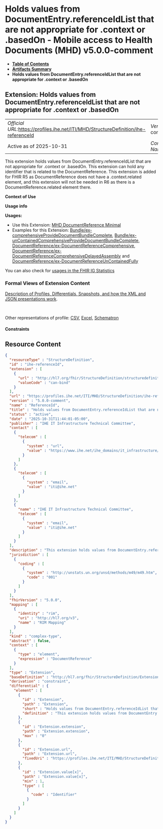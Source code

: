# Holds values from DocumentEntry.referenceIdList that are not appropriate for .context or .basedOn - Mobile access to Health Documents (MHD) v5.0.0-comment

* [**Table of Contents**](toc.md)
* [**Artifacts Summary**](artifacts.md)
* **Holds values from DocumentEntry.referenceIdList that are not appropriate for .context or .basedOn**

## Extension: Holds values from DocumentEntry.referenceIdList that are not appropriate for .context or .basedOn 

| | |
| :--- | :--- |
| *Official URL*:https://profiles.ihe.net/ITI/MHD/StructureDefinition/ihe-referenceId | *Version*:5.0.0-comment |
| Active as of 2025-10-31 | *Computable Name*:ReferenceId |

This extension holds values from DocumentEntry.referenceIdList that are not appropriate for .context or .basedOn. This extension can hold any identifier that is related to the DocumentReference. This extension is added for FHIR R5 as DocumentReference does not have a .context.related element, and this extension will not be needed in R6 as there is a DocumentReference.related element there.

**Context of Use**

**Usage info**

**Usages:**

* Use this Extension: [MHD DocumentReference Minimal](StructureDefinition-IHE.MHD.Minimal.DocumentReference.md)
* Examples for this Extension: [Bundle/ex-comprehensiveProvideDocumentBundleComplete](Bundle-ex-comprehensiveProvideDocumentBundleComplete.md), [Bundle/ex-unContainedComprehensiveProvideDocumentBundleComplete](Bundle-ex-unContainedComprehensiveProvideDocumentBundleComplete.md), [DocumentReference/ex-DocumentReferenceComprehensive](DocumentReference-ex-DocumentReferenceComprehensive.md), [DocumentReference/ex-DocumentReferenceComprehensiveDelayedAssembly](DocumentReference-ex-DocumentReferenceComprehensiveDelayedAssembly.md) and [DocumentReference/ex-DocumentReferenceUnContainedFully](DocumentReference-ex-DocumentReferenceUnContainedFully.md)

You can also check for [usages in the FHIR IG Statistics](https://packages2.fhir.org/xig/ihe.iti.mhd|current/StructureDefinition/ihe-referenceId)

### Formal Views of Extension Content

 [Description of Profiles, Differentials, Snapshots, and how the XML and JSON presentations work](http://build.fhir.org/ig/FHIR/ig-guidance/readingIgs.html#structure-definitions). 

 

Other representations of profile: [CSV](StructureDefinition-ihe-referenceId.csv), [Excel](StructureDefinition-ihe-referenceId.xlsx), [Schematron](StructureDefinition-ihe-referenceId.sch) 

#### Constraints



## Resource Content

```json
{
  "resourceType" : "StructureDefinition",
  "id" : "ihe-referenceId",
  "extension" : [
    {
      "url" : "http://hl7.org/fhir/StructureDefinition/structuredefinition-type-characteristics",
      "valueCode" : "can-bind"
    }
  ],
  "url" : "https://profiles.ihe.net/ITI/MHD/StructureDefinition/ihe-referenceId",
  "version" : "5.0.0-comment",
  "name" : "ReferenceId",
  "title" : "Holds values from DocumentEntry.referenceIdList that are not appropriate for .context or .basedOn",
  "status" : "active",
  "date" : "2025-10-31T11:44:01-05:00",
  "publisher" : "IHE IT Infrastructure Technical Committee",
  "contact" : [
    {
      "telecom" : [
        {
          "system" : "url",
          "value" : "https://www.ihe.net/ihe_domains/it_infrastructure/"
        }
      ]
    },
    {
      "telecom" : [
        {
          "system" : "email",
          "value" : "iti@ihe.net"
        }
      ]
    },
    {
      "name" : "IHE IT Infrastructure Technical Committee",
      "telecom" : [
        {
          "system" : "email",
          "value" : "iti@ihe.net"
        }
      ]
    }
  ],
  "description" : "This extension holds values from DocumentEntry.referenceIdList that are not appropriate for .context or .basedOn. This extension can hold any identifier that is related to the DocumentReference. This extension is added for FHIR R5 as DocumentReference does not have a .context.related element, and this extension will not be needed in R6 as there is a DocumentReference.related element there.",
  "jurisdiction" : [
    {
      "coding" : [
        {
          "system" : "http://unstats.un.org/unsd/methods/m49/m49.htm",
          "code" : "001"
        }
      ]
    }
  ],
  "fhirVersion" : "5.0.0",
  "mapping" : [
    {
      "identity" : "rim",
      "uri" : "http://hl7.org/v3",
      "name" : "RIM Mapping"
    }
  ],
  "kind" : "complex-type",
  "abstract" : false,
  "context" : [
    {
      "type" : "element",
      "expression" : "DocumentReference"
    }
  ],
  "type" : "Extension",
  "baseDefinition" : "http://hl7.org/fhir/StructureDefinition/Extension",
  "derivation" : "constraint",
  "differential" : {
    "element" : [
      {
        "id" : "Extension",
        "path" : "Extension",
        "short" : "Holds values from DocumentEntry.referenceIdList that are not appropriate for .context or .basedOn",
        "definition" : "This extension holds values from DocumentEntry.referenceIdList that are not appropriate for .context or .basedOn. This extension can hold any identifier that is related to the DocumentReference. This extension is added for FHIR R5 as DocumentReference does not have a .context.related element, and this extension will not be needed in R6 as there is a DocumentReference.related element there."
      },
      {
        "id" : "Extension.extension",
        "path" : "Extension.extension",
        "max" : "0"
      },
      {
        "id" : "Extension.url",
        "path" : "Extension.url",
        "fixedUri" : "https://profiles.ihe.net/ITI/MHD/StructureDefinition/ihe-referenceId"
      },
      {
        "id" : "Extension.value[x]",
        "path" : "Extension.value[x]",
        "min" : 1,
        "type" : [
          {
            "code" : "Identifier"
          }
        ]
      }
    ]
  }
}

```
